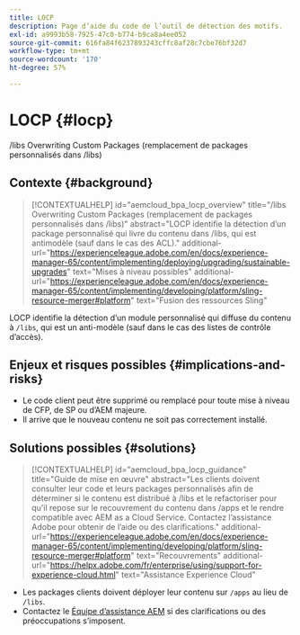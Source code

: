 ```yaml
---
title: LOCP
description: Page d’aide du code de l’outil de détection des motifs.
exl-id: a9993b58-7925-47c0-b774-b9ca8a4ee052
source-git-commit: 616fa84f6237893243cffc8af28c7cbe76bf32d7
workflow-type: tm+mt
source-wordcount: '170'
ht-degree: 57%

---
```


# LOCP {#locp}

/libs Overwriting Custom Packages (remplacement de packages personnalisés dans /libs)

## Contexte {#background}

>[!CONTEXTUALHELP]
>id="aemcloud_bpa_locp_overview"
>title="/libs Overwriting Custom Packages (remplacement de packages personnalisés dans /libs)"
>abstract="LOCP identifie la détection d’un package personnalisé qui livre du contenu dans /libs, qui est antimodèle (sauf dans le cas des ACL)."
>additional-url="https://experienceleague.adobe.com/en/docs/experience-manager-65/content/implementing/deploying/upgrading/sustainable-upgrades" text="Mises à niveau possibles"
>additional-url="https://experienceleague.adobe.com/en/docs/experience-manager-65/content/implementing/developing/platform/sling-resource-merger#platform" text="Fusion des ressources Sling"

LOCP identifie la détection d’un module personnalisé qui diffuse du contenu à `/libs`, qui est un anti-modèle (sauf dans le cas des listes de contrôle d’accès).

## Enjeux et risques possibles {#implications-and-risks}

* Le code client peut être supprimé ou remplacé pour toute mise à niveau de CFP, de SP ou d’AEM majeure.
* Il arrive que le nouveau contenu ne soit pas correctement installé.

## Solutions possibles {#solutions}

>[!CONTEXTUALHELP]
>id="aemcloud_bpa_locp_guidance"
>title="Guide de mise en œuvre"
>abstract="Les clients doivent consulter leur code et leurs packages personnalisés afin de déterminer si le contenu est distribué à /libs et le refactoriser pour qu’il repose sur le recouvrement du contenu dans /apps et le rendre compatible avec AEM as a Cloud Service. Contactez l’assistance Adobe pour obtenir de l’aide ou des clarifications."
>additional-url="https://experienceleague.adobe.com/en/docs/experience-manager-65/content/implementing/developing/platform/sling-resource-merger#platform" text="Recouvrements"
>additional-url="https://helpx.adobe.com/fr/enterprise/using/support-for-experience-cloud.html" text="Assistance Experience Cloud"

* Les packages clients doivent déployer leur contenu sur `/apps` au lieu de `/libs`.
* Contactez le [Équipe d’assistance AEM](https://helpx.adobe.com/fr/enterprise/using/support-for-experience-cloud.html) si des clarifications ou des préoccupations s’imposent.

